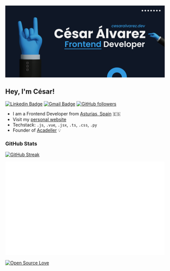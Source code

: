 [![César Álvarez](https://github.com/cesaralvrz/cesaralvrz/blob/master/img/banner.png)](https://cesaralvarez.dev/)

## Hey, I'm César!

[![Linkedin Badge](https://img.shields.io/badge/-C%C3%A9sar%20Álvarez%20Llaneza-blue?style=social&logo=Linkedin&logoColor=blue&link=https://www.linkedin.com/in/cesaralvarezllaneza/)](https://www.linkedin.com/in/cesaralvarezllaneza/)
[![Gmail Badge](https://img.shields.io/badge/-cesaralvrzll-c14438?style=social&logo=Gmail&logoColor=red&link=mailto:cesaralvrzll@gmail.com)](mailto:cesaralvrzll@gmail.com)
[![GitHub followers](https://img.shields.io/github/followers/cesaralvrz?label=Follow&style=social)](https://github.com/cesaralvrz) 

* I am a Frontend Developer from [Asturias, Spain](https://www.youtube.com/watch?v=g4dUHEkAL4M&ab_channel=TurismoAsturias) 🇪🇸
* Visit my [personal website](https://cesaralvarez.dev/) 
* Techstack: `.js`, `.vue`, `.jsx`, `.ts`, `.css`, `.py` 
* Founder of [Acadeller](https://github.com/Acadeller) 💡

### GitHub Stats

[![GitHub Streak](https://github-readme-streak-stats.herokuapp.com?user=cesaralvrz&theme=dracula)](https://git.io/streak-stats)

![Most Used Languages](https://raw.githubusercontent.com/cesaralvrz/github-stats-transparent/output/generated/languages.svg)

[![Open Source Love](https://badges.frapsoft.com/os/v1/open-source.svg?v=102)](https://github.com/ellerbrock/open-source-badge/)


